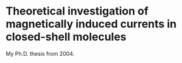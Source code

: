 # Theoretical investigation of magnetically induced currents in closed-shell molecules

My Ph.D. thesis from 2004.
